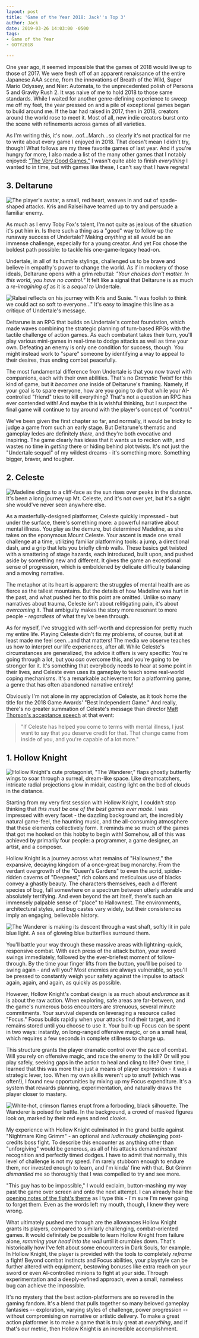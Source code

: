 ```yaml
---
layout: post
title: 'Game of the Year 2018: Jack''s Top 3'
author: Jack
date: 2019-03-26 14:03:00 -0500
tags:
- Game of the Year
- GOTY2018

---
```

One year ago, it seemed impossible that the games of 2018 would live up to those of 2017. We were fresh off of an apparent renaissance of the entire Japanese AAA scene, from the innovations of Breath of the Wild, Super Mario Odyssey, and Nier: Automata, to the unprecedented polish of Persona 5 and Gravity Rush 2. It was naive of me to hold 2018 to those same standards. While I waited for another genre-defining experience to sweep me off my feet, the year pressed on and a pile of exceptional games began to build around me. If the bar had raised in 2017, then in 2018, creators around the world rose to meet it. Most of all, new indie creators burst onto the scene with refinements across games of all varieties.

As I'm writing this, it's now...oof...March...so clearly it's not practical for me to write about every game I enjoyed in 2018. That doesn't mean I didn't try, though! What follows are my three favorite games of last year. And if you're hungry for more, I also made a list of the many other games that I notably enjoyed: ["The Very Good Games."](/2019/02/14/goty-2018-very-good-games.html) I wasn't quite able to finish _everything_ I wanted to in time, but with games like these, I can't say that I have regrets!

## 3. Deltarune

![The player's avatar, a small, red heart, weaves in and out of spade-shaped attacks. Kris and Ralsei have teamed up to try and persuade a familiar enemy.](https://res.cloudinary.com/levelplusone/image/upload/v1553660206/deltarune-combat_oymmin.jpg#full)

As much as I envy Toby Fox's talent, I'm not quite as jealous of the situation it's put him in. Is there such a thing as a "good" way to follow up the runaway success of Undertale? Making _anything_ at all would be an immense challenge, especially for a young creator. And yet Fox chose the boldest path possible: to tackle his one-game-legacy head-on.

Undertale, in all of its humble stylings, challenged us to be brave and believe in empathy's power to change the world. As if in mockery of those ideals, Deltarune opens with a grim rebuttal: _"Your choices don't matter. In this world, you have no control."_ It felt like a signal that Deltarune is as much a _re-imagining of_ as it is a _sequel to_ Undertale.

![Ralsei reflects on his journey with Kris and Susie. "I was foolish to think we could act so soft to everyone..." It's easy to imagine this line as a critique of Undertale's message.](https://res.cloudinary.com/levelplusone/image/upload/v1553660207/deltarune-kindness_xqe22i.jpg#full)

Deltarune is an RPG that builds on Undertale's combat foundation, which made waves combining the strategic planning of turn-based RPGs with the tactile challenge of action games. As each combatant takes their turn, you'll play various mini-games in real-time to dodge attacks as well as time your own. Defeating an enemy is only one condition for success, though. You might instead work to "spare" someone by identifying a way to appeal to their desires, thus ending combat peacefully.

The most fundamental difference from Undertale is that you now travel with companions, each with their own abilities. That's no _Dramatic Twist!_ for this kind of game, but it _becomes one_ inside of Deltarune's framing. Namely, if your goal is to spare everyone, how are you going to do that while your AI-controlled "friend" tries to kill everything? That's not a question an RPG has ever contended with! And maybe this is wishful thinking, but I suspect the final game will continue to toy around with the player's concept of "control."

We've been given the first chapter so far, and normally, it would be tricky to judge a game from such an early stage. But Deltarune's thematic and gameplay ledes are definitely _there_, and they're both evocative and inspiring. The game clearly has ideas that it wants us to reckon with, and wastes no time in _getting_ there or hiding behind plot twists. It's not just the "Undertale sequel" of my wildest dreams - it's something more. Something bigger, braver, and tougher.

## 2. Celeste

![Madeline clings to a cliff-face as the sun rises over peaks in the distance. It's been a long journey up Mt. Celeste, and it's not over yet, but it's a sight she would've never seen anywhere else.](https://res.cloudinary.com/levelplusone/image/upload/v1553660206/celeste-summit_x5tiwq.jpg#full)

As a masterfully-designed platformer, Celeste quickly impressed - but under the surface, there's something more: a powerful narrative about mental illness. You play as the demure, but determined Madeline, as she takes on the eponymous Mount Celeste. Your ascent is made one small challenge at a time, utilizing familiar platforming tools: a jump, a directional dash, and a grip that lets you briefly climb walls. These basics get twisted with a smattering of stage hazards, each introduced, built upon, and pushed aside by something new and different. It gives the game an exceptional sense of progression, which is emboldened by delicate difficulty balancing and a moving narrative.

The metaphor at its heart is apparent: the struggles of mental health are as fierce as the tallest mountains. But the details of how Madeline was hurt in the past, and what pushed her to this point are omitted. Unlike so many narratives about trauma, Celeste isn't about relitigating pain, it's about _overcoming_ it. That ambiguity makes the story more resonant to more people - _regardless_ of what they've been through.

As for myself, I've struggled with self-worth and depression for pretty much my entire life. Playing Celeste didn't fix my problems, of course, but it at least made me feel seen...and that matters! The media we observe teaches us how to interpret our life experiences, after all. While Celeste's circumstances are generalized, the advice it offers is very specific: You're going through a lot, but you _can_ overcome this, and you're going to be stronger for it. It's something that everybody needs to hear at some point in their lives, and Celeste even uses its gameplay to teach some real-world coping mechanisms. It's a remarkable achievement for a platforming game, a genre that has often abandoned narrative entirely!

Obviously I'm not alone in my appreciation of Celeste, as it took home the title for the 2018 Game Awards' "Best Independent Game." And really, there's no greater summation of Celeste's message than director [Matt Thorson's acceptance speech](https://youtu.be/KIplyc8Jfbk?t=99) at that event:

> "If Celeste has helped you come to terms with mental illness, I just want to say that you deserve credit for that. That change came from inside of you, and you're capable of a lot more."

## 1. Hollow Knight

![Hollow Knight's cute protagonist, "The Wanderer," flaps ghostly butterfly wings to soar through a surreal, dream-like space. Like dreamcatchers, intricate radial projections glow in midair, casting light on the bed of clouds in the distance.](https://res.cloudinary.com/levelplusone/image/upload/v1553660206/hollowknight-dreams_jmawrx.jpg#full)

Starting from my very first session with Hollow Knight, I couldn't stop thinking that _this must be one of the best games ever made_. I was impressed with every facet - the dazzling background art, the incredibly natural game-feel, the haunting music, and the all-consuming atmosphere that these elements collectively form. It reminds me so much of the games that got me hooked on this hobby to begin with! Somehow, all of this was achieved by primarily four people: a programmer, a game designer, an artist, and a composer.

Hollow Knight is a journey across what remains of "Hallownest," the expansive, decaying kingdom of a once-great bug monarchy.  From the verdant overgrowth of the "Queen's Gardens" to even the acrid, spider-ridden caverns of "Deepnest," rich colors and meticulous use of blacks convey a ghastly beauty. The characters themselves, each a different species of bug, fall somewhere on a spectrum between utterly adorable and absolutely terrifying. And even beyond the art itself, there's such an immensely palpable sense of "place" to Hallownest. The environments, architectural styles, and bug castes vary widely, but their consistencies imply an engaging, believable history.

![The Wanderer is making its descent through a vast shaft, softly lit in pale blue light. A sea of glowing blue butterflies surround them.](https://res.cloudinary.com/levelplusone/image/upload/v1553660207/hollowknight-scenery_cx0guo.jpg#full)

You'll battle your way through these massive areas with lightning-quick, responsive combat. With each press of the attack button, your sword swings immediately, followed by the ever-briefest moment of follow-through. By the time your finger lifts from the button, you'll be poised to swing again - and will you? Most enemies are always vulnerable, so you'll be pressed to constantly weigh your safety against the impulse to attack again, again, and again, as quickly as possible.

However, Hollow Knight's combat design is as much about _endurance_ as it is about the raw action. When exploring, safe areas are far-between, and the game's numerous boss encounters are strenuous, several minute commitments. Your survival depends on leveraging a resource called "Focus." Focus builds rapidly when your attacks find their target, and it remains stored until you choose to use it. Your built-up Focus can be spent in two ways: instantly, on long-ranged offensive magic, or on a small heal, which requires a few seconds in complete stillness to charge up.

This structure grants the player dramatic control over the pace of combat. Will you rely on offensive magic, and race the enemy to the kill? Or will you play safely, seeking gaps in the action to heal and cling to life? Over time, I learned that this was more than just a means of player expression - it was a strategic lever, too. When my own skills weren't up to snuff (which was often!), I found new opportunities by mixing up my Focus expenditure. It's a system that rewards planning, experimentation, and naturally draws the player closer to mastery.

![White-hot, crimson flames erupt from a forboding, black silhouette. The Wanderer is poised for battle. In the background, a crowd of masked figures look on, marked by their red eyes and red cloaks.](https://res.cloudinary.com/levelplusone/image/upload/v1553660207/hollowknight-grimm_u0hhsc.jpg#full)

My experience with Hollow Knight culminated in the grand battle against "Nightmare King Grimm" - an optional and _ludicrously challenging_ post-credits boss fight. To describe this encounter as anything other than "unforgiving" would be generous, as all of his attacks demand _instant_ recognition and perfectly timed dodges. I have to admit that normally, this level of challenge is not my speed. I'm rarely stubborn enough to endure them, nor invested enough to learn, and I'm kinda' fine with that. But Grimm _dismantled_ me so thoroughly that I was compelled to try and see more.

"This guy has to be impossible," I would exclaim, button-mashing my way past the game over screen and onto the next attempt. I can already hear the [opening notes of the fight's theme](https://christopherlarkin.bandcamp.com/track/nightmare-king) as I type this - I'm sure I'm never going to forget them. Even as the words left my mouth, though, I knew they were wrong.

What ultimately pushed me through are the allowances Hollow Knight grants its players, compared to similarly challenging, combat-oriented games. It would definitely be possible to learn Hollow Knight from failure alone, _ramming your head into the wall_ until it crumbles down. That's historically how I've felt about some encounters in Dark Souls, for example. In Hollow Knight, the player is provided with the tools to completely _reframe_ a fight! Beyond combat instincts and Focus abilities, your playstyle can be further altered with equipment, bestowing bonuses like extra reach on your sword or even AI-controlled minions to fight at your side. Through experimentation and a deeply-refined approach, even a small, nameless bug can achieve the impossible.

It's no mystery that the best action-platformers are so revered in the gaming fandom. It's a blend that pulls together so many beloved gameplay fantasies -- exploration, varying styles of challenge, power progression -- without compromising on narrative or artistic delivery. To make a great action platformer is to make a game that is truly great at _everything_, and if that's our metric, then Hollow Knight is an incredible accomplishment.